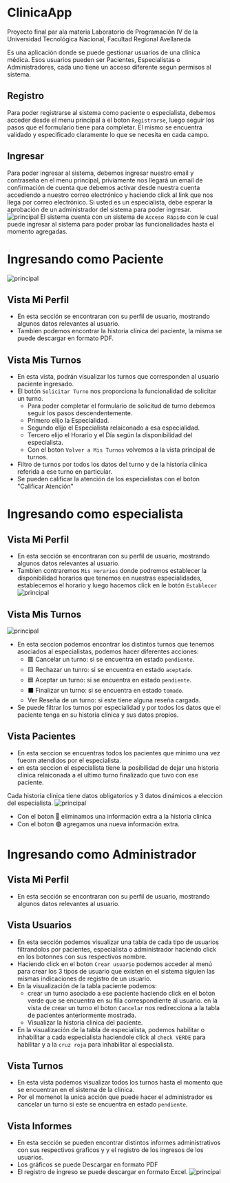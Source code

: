 # ClinicaApp

Proyecto final par ala materia Laboratorio de Programación IV de la Universidad Tecnológica Nacional, Facultad Regional Avellaneda

Es una aplicación donde se puede gestionar usuarios de una clínica médica. Esos usuarios pueden ser Pacientes, Especialistas o Administradores, cada uno tiene un acceso diferente segun permisos al sistema.

## Registro

Para poder registrarse al sistema como paciente o especialista, debemos acceder desde el menu principal a el boton `Registrarse`, luego seguir los pasos que el formulario tiene para completar. El mismo se encuentra validado y especificado claramente lo que se necesita en cada campo.

## Ingresar

Para poder ingresar al sistema, debemos ingresar nuestro email y contraseña en el menu principal, priviamente nos llegará un email de confirmación de cuenta que debemos activar desde nuestra cuenta accediendo a nuestro correo electrónico y haciendo click al link que nos llega por correo electrónico. 
Si usted es un especialista, debe esperar la aprobación de un administrador del sistema para poder ingresar.
![principal](https://github.com/barbosalucas278/imagenes-readme/blob/main/ejemplo-login.gif)
El sistema cuenta con un sistema de `Acceso Rápido` con le cual puede ingresar al sistema para poder probar las funcionalidades hasta el momento agregadas.

# Ingresando como Paciente
![principal](https://github.com/barbosalucas278/imagenes-readme/blob/main/ejemplo-vista-paciente.gif)
## Vista Mi Perfil

- En esta sección se encontraran con su perfil de usuario, mostrando algunos datos relevantes al usuario.
- Tambien podemos encontrar la historia clínica del paciente, la misma se puede descargar en formato PDF.

## Vista Mis Turnos

- En esta vista, podrán visualizar los turnos que corresponden al usuario paciente ingresado.
- El botón `Solicitar Turno` nos proporciona la funcionalidad de solicitar un turno.
  - Para poder completar el formulario de solicitud de turno debemos seguir los pasos descendentemente.
  - Primero elijo la Especialidad.
  - Segundo elijo el Especialista relaiconado a esa especialidad.
  - Tercero elijo el Horario y el Día según la disponibilidad del especialista.
  - Con el boton `Volver a Mis Turnos` volvemos a la vista principal de turnos.
- Filtro de turnos por todos los datos del turno y de la historia clínica referida a ese turno en particular.
- Se pueden calificar la atención de los especialistas con el boton "Calificar Atención"
# Ingresando como especialista

## Vista Mi Perfil

- En esta sección se encontraran con su perfil de usuario, mostrando algunos datos relevantes al usuario.
- Tambien contraremos `Mis Horarios` donde podremos establecer la disponibilidad horarios que tenemos en nuestras especialidades, establecemos el horario y luego hacemos click en le botón `Establecer`
![principal](https://github.com/barbosalucas278/imagenes-readme/blob/main/mis-horarios.png)
## Vista Mis Turnos
![principal](https://github.com/barbosalucas278/imagenes-readme/blob/main/ejemplo-turno-especialista.gif)
- En esta seccion podemos encontrar los distintos turnos que tenemos asociados al especialistas, podemos hacer diferentes acciones:
  - :red_square: Cancelar un turno: si se encuentra en estado `pendiente`.
  - :yellow_square: Rechazar un tunro: si se encuentra en estado `aceptado`. 
  - :blue_square: Aceptar un turno: si se encuentra en estado `pendiente`.
  - :black_large_square: Finalizar un turno: si se encuentra en estado `tomado`.
  - Ver Reseña de un turno: si este tiene alguna reseña cargada.
- Se puede filtrar los turnos por especialidad y por todos los datos que el paciente tenga en su historia clinica y sus datos propios.

## Vista Pacientes

- En esta seccion se encuentras todos los pacientes que minimo una vez fueorn atendidos por el especialista.
- en esta seccion el especialista tiene la posibilidad de dejar una historia clinica relaiconada a el ultimo turno finalizado que tuvo con ese paciente.

Cada historia clinica tiene datos obligatorios y 3 datos dinámicos a eleccion del especialista.
![principal](https://github.com/barbosalucas278/imagenes-readme/blob/main/alta-historia-clinica.png)
- Con el boton :red_circle: eliminamos una información extra a la historia clinica
- Con el boton 🟢 agregamos una nueva información extra.
# Ingresando como Administrador

## Vista Mi Perfil

- En esta sección se encontraran con su perfil de usuario, mostrando algunos datos relevantes al usuario.

## Vista Usuarios

- En esta sección podemos visualizar una tabla de cada tipo de usuarios filtrandolos por pacientes, especialista o administrador haciendo click en los botonnes con sus respectivos nombre.
- Haciendo click en el boton `Crear usuario` podemos acceder al menú para crear los 3 tipos de usuario que existen en el sistema siguien las mismas indicaciones de registro de un usuario.
- En la visualización de la tabla paciente podemos:
  - crear un turno asociado a ese paciente haciendo click en el boton verde que se encuentra en su fila correspondiente al usuario. en la vista de crear un turno el boton        `Cancelar` nos redirecciona a la tabla de pacientes anteriormente mostrada.
  - Visualizar la historia clinica del paciente.
- En la visualización de la tabla de especialista, podemos habilitar o inhabilitar a cada especialista haciendole click al `check VERDE` para habilitar y a la `cruz roja` para inhabilitar al especialista.

## Vista Turnos

- En esta vista podemos visualizar todos los turnos hasta el momento que se encuentran en el sistema de la clinica.
- Por el momenot la unica acción que puede hacer el administrador es cancelar un turno si este se encuentra en estado `pendiente`.

## Vista Informes

- En esta sección se pueden encontrar distintos informes administrativos con sus respectivos graficos y y  el registro de los ingresos de los usuarios.
- Los gráficos se puede Descargar en formato PDF 
- El registro de ingreso se puede descargar en formato Excel.
![principal](https://github.com/barbosalucas278/imagenes-readme/blob/main/ejemplo-informes-admin.gif)
